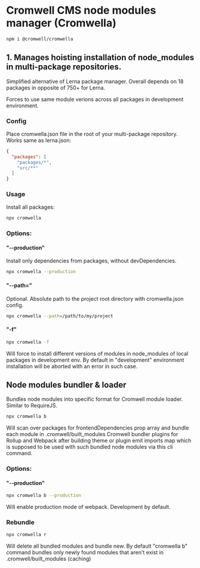 # Cromwell CMS node modules manager (Cromwella) 

```sh
npm i @cromwell/cromwella
```

## 1. Manages hoisting installation of node_modules in multi-package repositories.

Simplified alternative of Lerna package manager.
Overall depends on 18 packages in opposite of 750+ for Lerna.

Forces to use same module verions across all packages in development environment. 

### Config
Place cromwella.json file in the root of your multi-package repository. Works same as lerna.json:

```json
{
  "packages": [
    "packages/*", 
    "src/**"
  ]
}
```

### Usage

Install all packages:
```sh
npx cromwella
```

### Options:

#### "--production" 
Install only dependencies from packages, without devDependencies.
```sh
npx cromwella --production
```

#### "--path=" 
Optional. Absolute path to the project root directory with cromwella.json config.
```sh
npx cromwella --path=/path/to/my/project
```

#### "-f"
```sh
npx cromwella -f
```
Will force to install different versions of modules in node_modules of local packages in development env. By default in "development" environment installation will be aborted with an error in such case.


## Node modules bundler & loader

Bundles node modules into specific format for Cromwell module loader. Similar to RequireJS.

```sh
npx cromwella b
``` 
Will scan over packages for frontendDependencies prop array and bundle each module in .cromwell/built_modules
Cromwell bundler plugins for Rollup and Webpack after building theme or plugin emit imports map which is supposed to be used with such bundled node modules via this cli command.

### Options:

#### "--production" 
```sh
npx cromwella b --production
``` 
Will enable production mode of webpack. Development by default.

### Rebundle
```sh
npx cromwella r
``` 
Will delete all bundled modules and bundle new. 
By default "cromwella b" command bundles only newly found modules that aren't exist in .cromwell/built_modules (caching)

